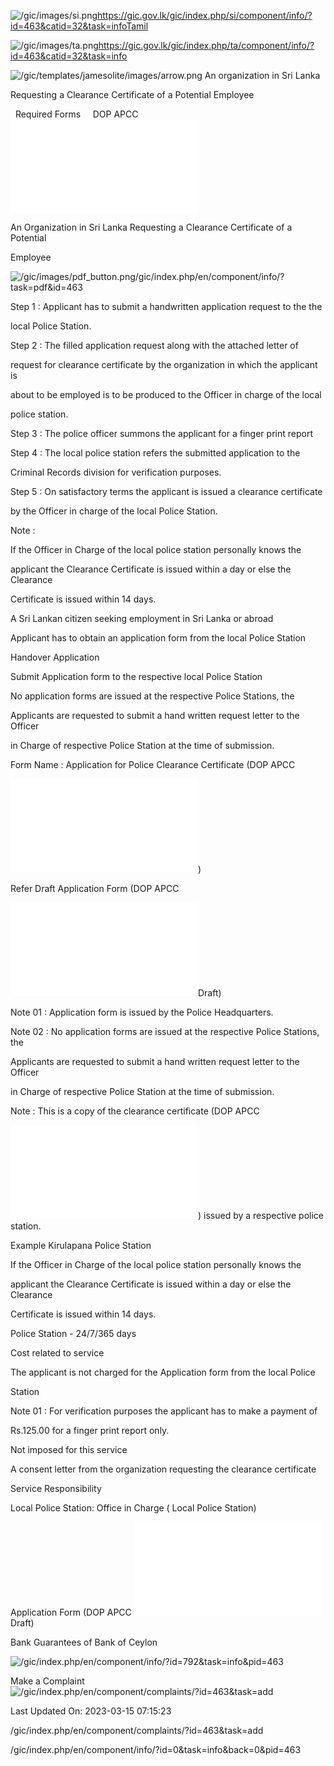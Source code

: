 <!-- Source: https://gic.gov.lk/gic/index.php/en/component/info/?id=463&catid=32&task=info -->

![/gic/images/si.png](/gic/images/si.png)https://gic.gov.lk/gic/index.php/si/component/info/?id=463&catid=32&task=infoTamil

![/gic/images/ta.png](/gic/images/ta.png)https://gic.gov.lk/gic/index.php/ta/component/info/?id=463&catid=32&task=info

![/gic/templates/jamesolite/images/arrow.png](/gic/templates/jamesolite/images/arrow.png) An organization in Sri Lanka

Requesting a Clearance Certificate of a Potential Employee

  Required Forms     DOP APCC ![/gic/pdf/clearance_application.pdf](/gic/pdf/clearance_application.pdf)

An Organization in Sri Lanka Requesting a Clearance Certificate of a Potential

Employee

![/gic/images/pdf_button.png](/gic/images/pdf_button.png)/gic/index.php/en/component/info/?task=pdf&id=463

Step 1 : Applicant has to submit a handwritten application request to the the

local Police Station.

Step 2 : The filled application request along with the attached letter of

request for clearance certificate by the organization in which the applicant is

about to be employed is to be produced to the Officer in charge of the local

police station.

Step 3 : The police officer summons the applicant for a finger print report

Step 4 : The local police station refers the submitted application to the

Criminal Records division for verification purposes.

Step 5 : On satisfactory terms the applicant is issued a clearance certificate

by the Officer in charge of the local Police Station.

Note :

If the Officer in Charge of the local police station personally knows the

applicant the Clearance Certificate is issued within a day or else the Clearance

Certificate is issued within 14 days.

A Sri Lankan citizen seeking employment in Sri Lanka or abroad

Applicant has to obtain an application form from the local Police Station

Handover Application

Submit Application form to the respective local Police Station

No application forms are issued at the respective Police Stations, the

Applicants are requested to submit a hand written request letter to the Officer

in Charge of respective Police Station at the time of submission.

Form Name : Application for Police Clearance Certificate (DOP APCC

![/gic/pdf/clearance_application.pdf](/gic/pdf/clearance_application.pdf))

Refer Draft Application Form (DOP APCC

![/gic/pdf/clearance_application.pdf](/gic/pdf/clearance_application.pdf)Draft)

Note 01 : Application form is issued by the Police Headquarters.

Note 02 : No application forms are issued at the respective Police Stations, the

Applicants are requested to submit a hand written request letter to the Officer

in Charge of respective Police Station at the time of submission.

Note : This is a copy of the clearance certificate (DOP APCC

![/gic/pdf/clearance_application.pdf](/gic/pdf/clearance_application.pdf)) issued by a respective police station.

Example Kirulapana Police Station

If the Officer in Charge of the local police station personally knows the

applicant the Clearance Certificate is issued within a day or else the Clearance

Certificate is issued within 14 days.

Police Station - 24/7/365 days

Cost related to service

The applicant is not charged for the Application form from the local Police

Station

Note 01 : For verification purposes the applicant has to make a payment of

Rs.125.00 for a finger print report only.

Not imposed for this service

A consent letter from the organization requesting the clearance certificate

Service Responsibility

Local Police Station: Office in Charge ( Local Police Station)

Application Form (DOP APCC ![/gic/pdf/clearance_application.pdf](/gic/pdf/clearance_application.pdf)Draft)

Bank Guarantees of Bank of Ceylon

![/gic/index.php/en/component/info/?id=792&task=info&pid=463](/gic/index.php/en/component/info/?id=792&task=info&pid=463)

Make a Complaint ![/gic/index.php/en/component/complaints/?id=463&task=add](/gic/index.php/en/component/complaints/?id=463&task=add)

Last Updated On: 2023-03-15 07:15:23

/gic/index.php/en/component/complaints/?id=463&task=add

/gic/index.php/en/component/info/?id=0&task=info&back=0&pid=463